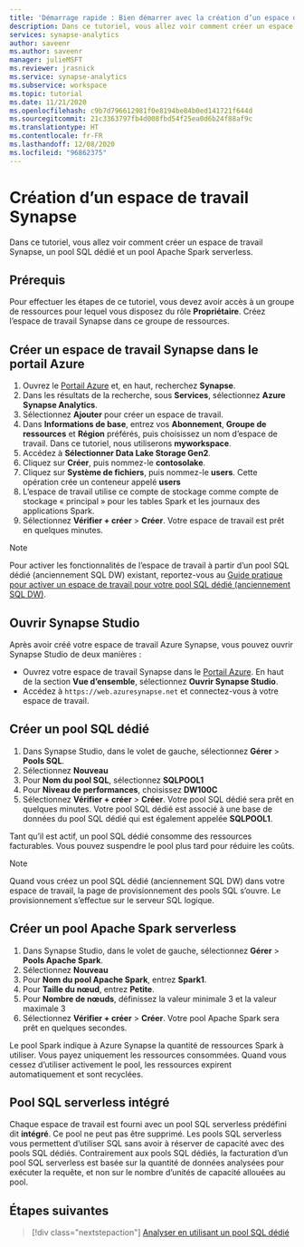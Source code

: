 ```yaml
---
title: 'Démarrage rapide : Bien démarrer avec la création d’un espace de travail Synapse'
description: Dans ce tutoriel, vous allez voir comment créer un espace de travail Synapse, un pool SQL dédié et un pool Apache Spark serverless.
services: synapse-analytics
author: saveenr
ms.author: saveenr
manager: julieMSFT
ms.reviewer: jrasnick
ms.service: synapse-analytics
ms.subservice: workspace
ms.topic: tutorial
ms.date: 11/21/2020
ms.openlocfilehash: c9b7d796612981f0e8194be84b0ed141721f644d
ms.sourcegitcommit: 21c3363797fb4d008fbd54f25ea0d6b24f88af9c
ms.translationtype: HT
ms.contentlocale: fr-FR
ms.lasthandoff: 12/08/2020
ms.locfileid: "96862375"
---
```

# <a name="creating-a-synapse-workspace"></a>Création d’un espace de travail Synapse

Dans ce tutoriel, vous allez voir comment créer un espace de travail Synapse, un pool SQL dédié et un pool Apache Spark serverless. 

## <a name="prerequisites"></a>Prérequis

Pour effectuer les étapes de ce tutoriel, vous devez avoir accès à un groupe de ressources pour lequel vous disposez du rôle **Propriétaire**. Créez l’espace de travail Synapse dans ce groupe de ressources.

## <a name="create-a-synapse-workspace-in-the-azure-portal"></a>Créer un espace de travail Synapse dans le portail Azure

1. Ouvrez le [Portail Azure](https://portal.azure.com) et, en haut, recherchez **Synapse**.
1. Dans les résultats de la recherche, sous **Services**, sélectionnez **Azure Synapse Analytics**.
1. Sélectionnez **Ajouter** pour créer un espace de travail.
1. Dans **Informations de base**, entrez vos **Abonnement**, **Groupe de ressources** et **Région** préférés, puis choisissez un nom d’espace de travail. Dans ce tutoriel, nous utiliserons **myworkspace**.
1. Accédez à **Sélectionner Data Lake Storage Gen2**. 
1. Cliquez sur **Créer**, puis nommez-le **contosolake**.
1. Cliquez sur **Système de fichiers**, puis nommez-le **users**. Cette opération crée un conteneur appelé **users**
1. L’espace de travail utilise ce compte de stockage comme compte de stockage « principal » pour les tables Spark et les journaux des applications Spark.
1. Sélectionnez **Vérifier + créer** > **Créer**. Votre espace de travail est prêt en quelques minutes.

> [!NOTE]
> Pour activer les fonctionnalités de l’espace de travail à partir d’un pool SQL dédié (anciennement SQL DW) existant, reportez-vous au [Guide pratique pour activer un espace de travail pour votre pool SQL dédié (anciennement SQL DW)](./sql-data-warehouse/workspace-connected-create.md).


## <a name="open-synapse-studio"></a>Ouvrir Synapse Studio

Après avoir créé votre espace de travail Azure Synapse, vous pouvez ouvrir Synapse Studio de deux manières :

* Ouvrez votre espace de travail Synapse dans le [Portail Azure](https://portal.azure.com). En haut de la section **Vue d’ensemble**, sélectionnez **Ouvrir Synapse Studio**.
* Accédez à `https://web.azuresynapse.net` et connectez-vous à votre espace de travail.

## <a name="create-a-dedicated-sql-pool"></a>Créer un pool SQL dédié

1. Dans Synapse Studio, dans le volet de gauche, sélectionnez **Gérer** > **Pools SQL**.
1. Sélectionnez **Nouveau**
1. Pour **Nom du pool SQL**, sélectionnez **SQLPOOL1**
1. Pour **Niveau de performances**, choisissez **DW100C**
1. Sélectionnez **Vérifier + créer** > **Créer**. Votre pool SQL dédié sera prêt en quelques minutes. Votre pool SQL dédié est associé à une base de données du pool SQL dédié qui est également appelée **SQLPOOL1**.

Tant qu’il est actif, un pool SQL dédié consomme des ressources facturables. Vous pouvez suspendre le pool plus tard pour réduire les coûts.

> [!NOTE] 
> Quand vous créez un pool SQL dédié (anciennement SQL DW) dans votre espace de travail, la page de provisionnement des pools SQL s’ouvre. Le provisionnement s’effectue sur le serveur SQL logique.

## <a name="create-a-serverless-apache-spark-pool"></a>Créer un pool Apache Spark serverless

1. Dans Synapse Studio, dans le volet de gauche, sélectionnez **Gérer** > **Pools Apache Spark**.
1. Sélectionnez **Nouveau** 
1. Pour **Nom du pool Apache Spark**, entrez **Spark1**.
1. Pour **Taille du nœud**, entrez **Petite**.
1. Pour **Nombre de nœuds**, définissez la valeur minimale 3 et la valeur maximale 3
1. Sélectionnez **Vérifier + créer** > **Créer**. Votre pool Apache Spark sera prêt en quelques secondes.

Le pool Spark indique à Azure Synapse la quantité de ressources Spark à utiliser. Vous payez uniquement les ressources consommées. Quand vous cessez d’utiliser activement le pool, les ressources expirent automatiquement et sont recyclées.

## <a name="the-built-in-serverless-sql-pool"></a>Pool SQL serverless intégré

Chaque espace de travail est fourni avec un pool SQL serverless prédéfini dit **intégré**. Ce pool ne peut pas être supprimé. Les pools SQL serverless vous permettent d’utiliser SQL sans avoir à réserver de capacité avec des pools SQL dédiés. Contrairement aux pools SQL dédiés, la facturation d’un pool SQL serverless est basée sur la quantité de données analysées pour exécuter la requête, et non sur le nombre d’unités de capacité allouées au pool.

## <a name="next-steps"></a>Étapes suivantes

> [!div class="nextstepaction"]
> [Analyser en utilisant un pool SQL dédié](get-started-analyze-sql-pool.md)
